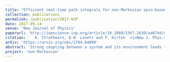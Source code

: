 ```yaml
---
title: "Efficient real-time path integrals for non-Markovian spin-boson models"
collection: publications
permalink: /publication/2017-NJP
date: 2017-09-14
venue: 'New Journal of Physics'
paperurl: 'http://iopscience.iop.org/article/10.1088/1367-2630/aa8744/meta'
citation: '  A. Strathearn, B.W. Lovett and P. Kirton  <i>New J. Phys.</i> 19, 093009 (2017)'
arXiv: 'https://arxiv.org/abs/1704.04099'
abstract: 'Strong coupling between a system and its environment leads to the emergence of non-Markovian dynamics, which cannot be described by a time-local master equation. One way to capture such dynamics is to use numerical real-time path integrals, where assuming a finite bath memory time enables manageable simulation scaling. However, by comparing to the exactly soluble independent boson model, we show that the presence of transient negative decay rates in the exact dynamics can result in simulations with unphysical exponential growth of density matrix elements when the finite memory approximation is used. We therefore reformulate this approximation in such a way that the exact dynamics are reproduced identically and then apply our new method to the spin-boson model with superohmic environmental coupling, commonly used to model phonon environments, but which cannot be solved exactly. Our new method allows us to easily access parameter regimes where we find revivals in population dynamics which are due to non-Markovian backflow of information from the bath to the system.'
project: 'non-Markovian'
---
```



